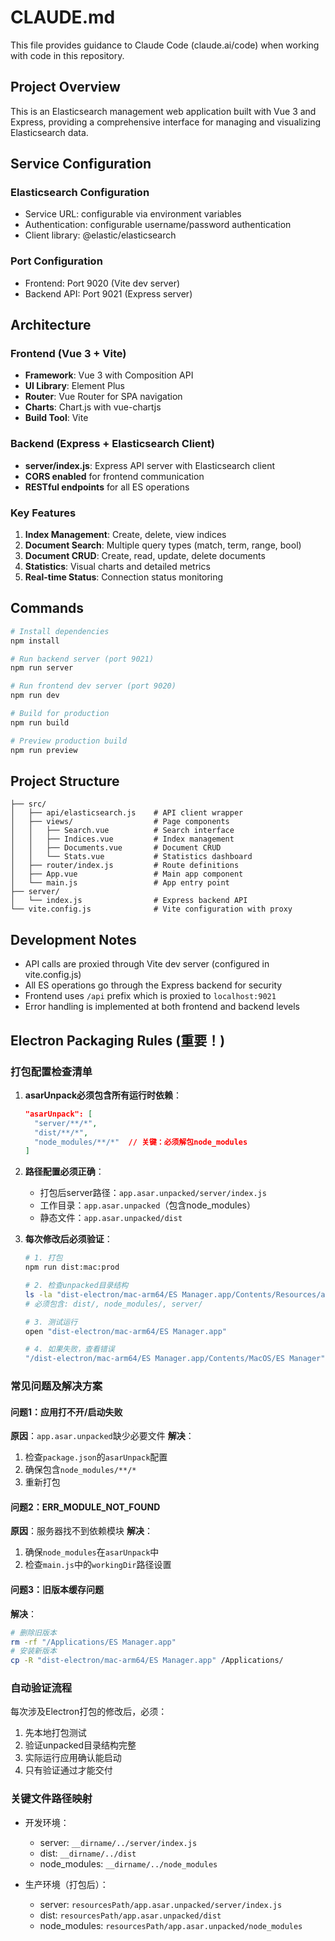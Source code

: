 # CLAUDE.md

This file provides guidance to Claude Code (claude.ai/code) when working with code in this repository.

## Project Overview

This is an Elasticsearch management web application built with Vue 3 and Express, providing a comprehensive interface for managing and visualizing Elasticsearch data.

## Service Configuration

### Elasticsearch Configuration
- Service URL: configurable via environment variables
- Authentication: configurable username/password authentication
- Client library: @elastic/elasticsearch

### Port Configuration
- Frontend: Port 9020 (Vite dev server)
- Backend API: Port 9021 (Express server)

## Architecture

### Frontend (Vue 3 + Vite)
- **Framework**: Vue 3 with Composition API
- **UI Library**: Element Plus
- **Router**: Vue Router for SPA navigation
- **Charts**: Chart.js with vue-chartjs
- **Build Tool**: Vite

### Backend (Express + Elasticsearch Client)
- **server/index.js**: Express API server with Elasticsearch client
- **CORS enabled** for frontend communication
- **RESTful endpoints** for all ES operations

### Key Features
1. **Index Management**: Create, delete, view indices
2. **Document Search**: Multiple query types (match, term, range, bool)
3. **Document CRUD**: Create, read, update, delete documents
4. **Statistics**: Visual charts and detailed metrics
5. **Real-time Status**: Connection status monitoring

## Commands

```bash
# Install dependencies
npm install

# Run backend server (port 9021)
npm run server

# Run frontend dev server (port 9020)
npm run dev

# Build for production
npm run build

# Preview production build
npm run preview
```

## Project Structure

```
├── src/
│   ├── api/elasticsearch.js    # API client wrapper
│   ├── views/                  # Page components
│   │   ├── Search.vue          # Search interface
│   │   ├── Indices.vue         # Index management
│   │   ├── Documents.vue       # Document CRUD
│   │   └── Stats.vue           # Statistics dashboard
│   ├── router/index.js         # Route definitions
│   ├── App.vue                 # Main app component
│   └── main.js                 # App entry point
├── server/
│   └── index.js                # Express backend API
└── vite.config.js              # Vite configuration with proxy
```

## Development Notes

- API calls are proxied through Vite dev server (configured in vite.config.js)
- All ES operations go through the Express backend for security
- Frontend uses `/api` prefix which is proxied to `localhost:9021`
- Error handling is implemented at both frontend and backend levels

## Electron Packaging Rules (重要！)

### 打包配置检查清单
1. **asarUnpack必须包含所有运行时依赖**：
   ```json
   "asarUnpack": [
     "server/**/*",
     "dist/**/*", 
     "node_modules/**/*"  // 关键：必须解包node_modules
   ]
   ```

2. **路径配置必须正确**：
   - 打包后server路径：`app.asar.unpacked/server/index.js`
   - 工作目录：`app.asar.unpacked`（包含node_modules）
   - 静态文件：`app.asar.unpacked/dist`

3. **每次修改后必须验证**：
   ```bash
   # 1. 打包
   npm run dist:mac:prod
   
   # 2. 检查unpacked目录结构
   ls -la "dist-electron/mac-arm64/ES Manager.app/Contents/Resources/app.asar.unpacked/"
   # 必须包含: dist/, node_modules/, server/
   
   # 3. 测试运行
   open "dist-electron/mac-arm64/ES Manager.app"
   
   # 4. 如果失败，查看错误
   "/dist-electron/mac-arm64/ES Manager.app/Contents/MacOS/ES Manager" 2>&1 | head -50
   ```

### 常见问题及解决方案

#### 问题1：应用打不开/启动失败
**原因**：`app.asar.unpacked`缺少必要文件
**解决**：
1. 检查`package.json`的`asarUnpack`配置
2. 确保包含`node_modules/**/*`
3. 重新打包

#### 问题2：ERR_MODULE_NOT_FOUND
**原因**：服务器找不到依赖模块
**解决**：
1. 确保`node_modules`在`asarUnpack`中
2. 检查`main.js`中的`workingDir`路径设置

#### 问题3：旧版本缓存问题
**解决**：
```bash
# 删除旧版本
rm -rf "/Applications/ES Manager.app"
# 安装新版本
cp -R "dist-electron/mac-arm64/ES Manager.app" /Applications/
```

### 自动验证流程
每次涉及Electron打包的修改后，必须：
1. 先本地打包测试
2. 验证unpacked目录结构完整
3. 实际运行应用确认能启动
4. 只有验证通过才能交付

### 关键文件路径映射
- 开发环境：
  - server: `__dirname/../server/index.js`
  - dist: `__dirname/../dist`
  - node_modules: `__dirname/../node_modules`

- 生产环境（打包后）：
  - server: `resourcesPath/app.asar.unpacked/server/index.js`  
  - dist: `resourcesPath/app.asar.unpacked/dist`
  - node_modules: `resourcesPath/app.asar.unpacked/node_modules`